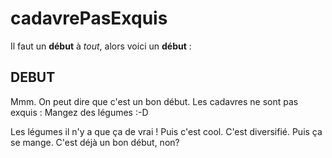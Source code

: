 # cadavrePasExquis

Il faut un **début** à *tout*, alors voici un **début** :

## DEBUT

Mmm. On peut dire que c'est un bon début. Les cadavres ne sont pas exquis : Mangez des légumes :-D

Les légumes il n'y a que ça de vrai ! Puis c'est cool. C'est diversifié. Puis ça se mange. C'est déjà un bon début, non? 